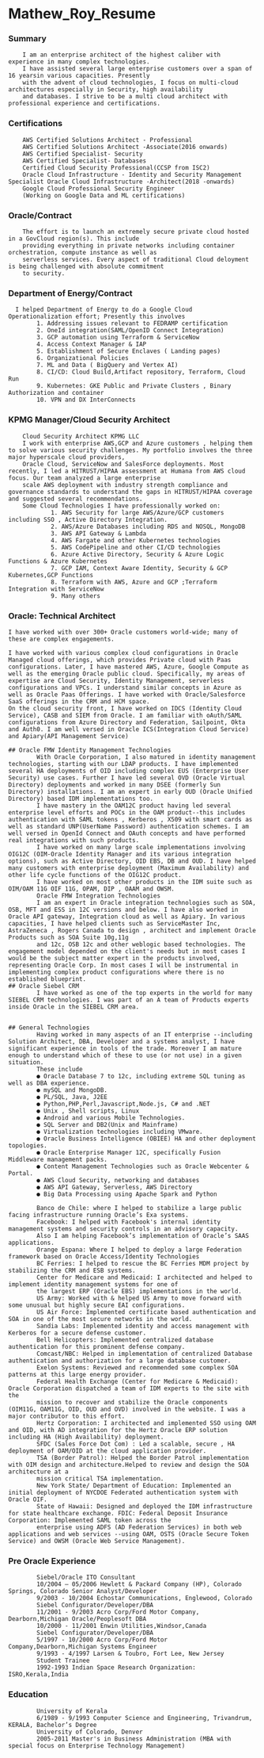 # Mathew_Roy_Resume

   ### Summary

        I am an enterprise architect of the highest caliber with experience in many complex technologies.
        I have assisted several large enterprise customers over a span of 16 yearsin various capacities. Presently 
        with the advent of cloud technologies, I focus on multi-cloud architectures especially in Security, high availability 
        and databases. I strive to be a multi cloud architect with professional experience and certifications.

   ###  Certifications
        AWS Certified Solutions Architect - Professional
        AWS Certified Solutions Architect -Associate(2016 onwards)
        AWS Certified Specialist- Security
        AWS Certified Specialist- Databases
        Certified Cloud Security Professional(CCSP from ISC2)
        Oracle Cloud Infrastructure - Identity and Security Management Specialist Oracle Cloud Infrastructure -Architect(2018 -onwards)
        Google Cloud Professional Security Engineer
        (Working on Google Data and ML certifications)

   ###  Oracle/Contract
        The effort is to launch an extremely secure private cloud hosted in a GovCloud region(s). This include 
        providing everything in private networks including container orchestration, compute instance as well as
        serverless services. Every aspect of traditional Cloud deloyment is being challenged with absolute commitment 
        to security.  


   ###  Department of Energy/Contract
      I helped Department of Energy to do a Google Cloud Operationalization effort; Presently this involves
            1. Addressing issues relevant to FEDRAMP certification
            2. OneId integration(SAML/OpenID Connect Integration)
            3. GCP automation using Terraform & ServiceNow
            4. Access Context Manager & IAP
            5. Establishment of Secure Enclaves ( Landing pages)
            6. Organizational Policies
            7. ML and Data ( BigQuery and Vertex AI)
            8. CI/CD: Cloud Build,Artifact repository, Terraform, Cloud Run
            9. Kubernetes: GKE Public and Private Clusters , Binary Authorization and container
            10. VPN and DX InterConnects

   
   ###  KPMG Manager/Cloud Security Architect

        Cloud Security Architect KPMG LLC
        I work with enterprise AWS,GCP and Azure customers , helping them to solve various security challenges. My portfolio involves the three major hyperscale cloud providers,
        Oracle Cloud, ServiceNow and SalesForce deployments. Most recently, I led a HITRUST/HIPAA assessment at Humana from AWS cloud focus. Our team analyzed a large enterprise 
        scale AWS deployment with industry strength compliance and governance standards to understand the gaps in HITRUST/HIPAA coverage and suggested several recommendations.
        Some Cloud Technologies I have professionally worked on:
                1. AWS Security for large AWS/Azure/GCP customers including SSO , Active Directory Integration.
                2. AWS/Azure Databases including RDS and NOSQL, MongoDB
                3. AWS API Gateway & Lambda
                4. AWS Fargate and other Kubernetes technologies
                5. AWS CodePipeline and other CI/CD technologies
                6. Azure Active Directory, Security & Azure Logic Functions & Azure Kubernetes
                7. GCP IAM, Context Aware Identity, Security & GCP Kubernetes,GCP Functions
                8. Terraform with AWS, Azure and GCP ;Terraform Integration with ServiceNow
                9. Many others

   ###  Oracle: Technical Architect
    I have worked with over 300+ Oracle customers world-wide; many of these are complex engagements. 
        
    I have worked with various complex cloud configurations in Oracle Managed cloud offerings, which provides Private cloud with Paas configurations. Later, I have mastered AWS, Azure, Google Compute as well as the emerging Oracle public cloud. Specifically, my areas of expertise are Cloud Security, Identity Management, serverless configurations and VPCs. I understand similar concepts in Azure as well as Oracle Paas Offerings. I have worked with Oracle/Salesforce SaaS offerings in the CRM and HCM space.
    On the cloud security front, I have worked on IDCS (Identity Cloud Service), CASB and SIEM from Oracle. I am familiar with oAuth/SAML configurations from Azure Directory and Federation, Sailpoint, Okta and Auth0. I am well versed in Oracle ICS(Integration Cloud Service) and Apiary(API Management Service)

    ## Oracle FMW Identity Management Technologies
            With Oracle Corporation, I also matured in identity management technologies, starting with our LDAP products. I have implemented several HA deployments of OID including complex EUS (Enterprise User Security) use cases. Further I have led several OVD (Oracle Virtual Directory) deployments and worked in many DSEE (formerly Sun Directory) installations. I am an expert in early OUD (Oracle Unified Directory) based IDM implementations too.
            I have mastery in the OAM12C product having led several enterprise level efforts and POCs in the OAM product--this includes authentication with SAML tokens , Kerberos , X509 with smart cards as well as standard UNP(UserName Password) authentication schemes. I am well versed in OpenId Connect and OAuth concepts and have performed real integrations with such products.
            I have worked on many large scale implementations involving OIG12C (OIM-Oracle Identity Manager and its various integration options), such as Active Directory, OID EBS, DB and OUD. I have helped many customers with enterprise deployment (Maximum Availability) and other life cycle functions of the OIG12C product.
            I have worked on most other products in the IDM suite such as OIM/OAM 11G OIF 11G, OPAM, DIP , OAAM and OWSM.
            Oracle FMW Integration Technologies
            I am an expert in Oracle integration technologies such as SOA, OSB, MFT and ESS in 12C versions and below. I have also worked in Oracle API gateway, Integration cloud as well as Apiary. In various capacities, I have helped clients such as ServiceMaster Inc, AstraZeneca , Rogers Canada to design , architect and implement Oracle Products such as SOA Suite 10g,11g
            and 12c, OSB 12c and other weblogic based technologies. The engagement model depended on the client's needs but in most cases I would be the subject matter expert in the products involved, representing Oracle Corp. In most cases I will be instrumental in implementing complex product configurations where there is no established blueprint.
    ## Oracle Siebel CRM
            I have worked as one of the top experts in the world for many SIEBEL CRM technologies. I was part of an A team of Products experts inside Oracle in the SIEBEL CRM area. 


    ## General Technologies
            Having worked in many aspects of an IT enterprise --including Solution Architect, DBA, Developer and a systems analyst, I have significant experience in tools of the trade. Moreover I am mature enough to understand which of these to use (or not use) in a given situation.
            These include
            ● Oracle Database 7 to 12c, including extreme SQL tuning as well as DBA experience.
            ● mySQL and MongoDB.
            ● PL/SQL, Java, J2EE
            ● Python,PHP,Perl,Javascript,Node.js, C# and .NET
            ● Unix , Shell scripts, Linux
            ● Android and various Mobile Technologies.
            ● SQL Server and DB2(Unix and Mainframe)
            ● Virtualization technologies including VMware.
            ● Oracle Business Intelligence (OBIEE) HA and other deployment topologies.
            ● Oracle Enterprise Manager 12C, specifically Fusion Middleware management packs.
            ● Content Management Technologies such as Oracle Webcenter & Portal.
            ● AWS Cloud Security, networking and databases
            ● AWS API Gateway, Serverless, AWS Directory
            ● Big Data Processing using Apache Spark and Python

            Banco de Chile: where I helped to stabilize a large public facing infrastructure running Oracle’s Exa systems.
            Facebook: I helped with Facebook's internal identity management systems and security controls in an advisory capacity. 
            Also I am helping Facebook’s implementation of Oracle’s SAAS applications.
            Orange Espana: Where I helped to deploy a large Federation framework based on Oracle Access/Identity Technologies
            BC Ferries: I helped to rescue the BC Ferries MDM project by stabilizing the CRM and ESB systems.
            Center for Medicare and Medicaid: I architected and helped to implement identity management systems for one of 
            the largest ERP (Oracle EBS) implementations in the world.
            US Army: Worked with & helped US Army to move forward with some unusual but highly secure EAI configurations.
            US Air Force: Implemented certificate based authentication and SOA in one of the most secure networks in the world.
            Sandia Labs: Implemented identity and access management with Kerberos for a secure defense customer.
            Bell Helicopters: Implemented centralized database authentication for this prominent defense company.
            Comcast/NBC: Helped in implementation of centralized Database authentication and authorization for a large database customer.
            Exelon Systems: Reviewed and recommended some complex SOA patterns at this large energy provider.
            Federal Health Exchange (Center for Medicare & Medicaid): Oracle Corporation dispatched a team of IDM experts to the site with the 
            mission to recover and stabilize the Oracle components (OIM11G, OAM11G, OID, OUD and OVD) involved in the website. I was a major contributor to this effort.
            Hertz Corporation: I architected and implemented SSO using OAM and OID, with AD integration for the Hertz Oracle ERP solution including HA (High Availability) deployment.
            SFDC (Sales Force Dot Com) : Led a scalable, secure , HA deployment of OAM/OID at the cloud application provider.
            TSA (Border Patrol): Helped the Border Patrol implementation with OIM design and architecture.Helped to review and design the SOA architecture at a 
            mission critical TSA implementation.
            New York State/ Department of Education: Implemented an initial deployment of NYCDOE Federated authentication system with Oracle OIF.
            State of Hawaii: Designed and deployed the IDM infrastructure for state healthcare exchange. FDIC: Federal Deposit Insurance Corporation: Implemented SAML token across the 
            enterprise using ADFS (AD Federation Services) in both web applications and web services --using OAM, OSTS (Oracle Secure Token Service) and OWSM (Oracle Web Service Management).


   ###  Pre Oracle Experience
            Siebel/Oracle ITO Consultant
            10/2004 – 05/2006 Hewlett & Packard Company (HP), Colorado Springs, Colorado Senior Analyst/Developer
            9/2003 - 10/2004 Echostar Communications, Englewood, Colorado
            Siebel Configurator/Developer/DBA
            11/2001 - 9/2003 Acro Corp/Ford Motor Company, Dearborn,Michigan Oracle/Peoplesoft DBA
            10/2000 - 11/2001 Enwin Utilities,Windsor,Canada
            Siebel Configurator/Developer/DBA
            5/1997 - 10/2000 Acro Corp/Ford Motor Company,Dearborn,Michigan Systems Engineer
            9/1993 - 4/1997 Larsen & Toubro, Fort Lee, New Jersey
            Student Trainee
            1992-1993 Indian Space Research Organization: ISRO,Kerala,India
   ###  Education
            University of Kerala
            6/1989 - 9/1993 Computer Science and Engineering, Trivandrum, KERALA, Bachelor’s Degree
            University of Colorado, Denver
            2005-2011 Master's in Business Administration (MBA with special focus on Enterprise Technology Management)



